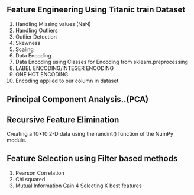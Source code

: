 ## Feature Engineering Using Titanic train Dataset
1. Handling Missing values (NaN)
2. Handling Outliers
3. Outlier Detection
4. Skewness
5. Scaling
6. Data Encoding
7. Data Encoding using Classes for Encoding from sklearn.preprocessing
8. LABEL ENCODING/INTEGER ENCODING
9. ONE HOT ENCODING
10. Encoding applied to our column in dataset

## Principal Component Analysis..(PCA)

## Recursive Feature Elimination
Creating a 10×10 2-D data using the randint() function of the NumPy module.

## Feature Selection using Filter based methods
1. Pearson Correlation
2. Chi squared
3. Mutual Information Gain
4  Selecting K best features
